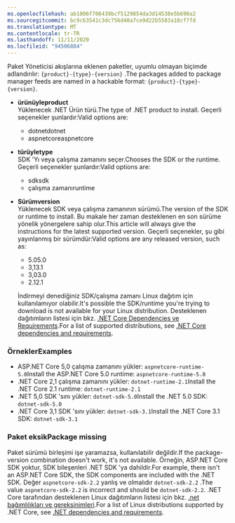 ```yaml
---
ms.openlocfilehash: ab1006f706439bcf5129854da3d14538e5b690a2
ms.sourcegitcommit: bc9c63541c3dc756d48a7ce9d22b5583a18cf7fd
ms.translationtype: MT
ms.contentlocale: tr-TR
ms.lasthandoff: 11/11/2020
ms.locfileid: "94506884"
---
```


<span data-ttu-id="83e71-101">Paket Yöneticisi akışlarına eklenen paketler, uyumlu olmayan biçimde adlandırılır: `{product}-{type}-{version}` .</span><span class="sxs-lookup"><span data-stu-id="83e71-101">The packages added to package manager feeds are named in a hackable format: `{product}-{type}-{version}`.</span></span>

- <span data-ttu-id="83e71-102">**ürünüyle**</span><span class="sxs-lookup"><span data-stu-id="83e71-102">**product**</span></span>\
<span data-ttu-id="83e71-103">Yüklenecek .NET Ürün türü.</span><span class="sxs-lookup"><span data-stu-id="83e71-103">The type of .NET product to install.</span></span> <span data-ttu-id="83e71-104">Geçerli seçenekler şunlardır:</span><span class="sxs-lookup"><span data-stu-id="83e71-104">Valid options are:</span></span>

  - <span data-ttu-id="83e71-105">dotnet</span><span class="sxs-lookup"><span data-stu-id="83e71-105">dotnet</span></span>
  - <span data-ttu-id="83e71-106">aspnetcore</span><span class="sxs-lookup"><span data-stu-id="83e71-106">aspnetcore</span></span>

- <span data-ttu-id="83e71-107">**türüyle**</span><span class="sxs-lookup"><span data-stu-id="83e71-107">**type**</span></span>\
<span data-ttu-id="83e71-108">SDK 'Yı veya çalışma zamanını seçer.</span><span class="sxs-lookup"><span data-stu-id="83e71-108">Chooses the SDK or the runtime.</span></span> <span data-ttu-id="83e71-109">Geçerli seçenekler şunlardır:</span><span class="sxs-lookup"><span data-stu-id="83e71-109">Valid options are:</span></span>

  - <span data-ttu-id="83e71-110">sdk</span><span class="sxs-lookup"><span data-stu-id="83e71-110">sdk</span></span>
  - <span data-ttu-id="83e71-111">çalışma zamanı</span><span class="sxs-lookup"><span data-stu-id="83e71-111">runtime</span></span>

- <span data-ttu-id="83e71-112">**Sürüm**</span><span class="sxs-lookup"><span data-stu-id="83e71-112">**version**</span></span>\
<span data-ttu-id="83e71-113">Yüklenecek SDK veya çalışma zamanının sürümü.</span><span class="sxs-lookup"><span data-stu-id="83e71-113">The version of the SDK or runtime to install.</span></span> <span data-ttu-id="83e71-114">Bu makale her zaman desteklenen en son sürüme yönelik yönergelere sahip olur.</span><span class="sxs-lookup"><span data-stu-id="83e71-114">This article will always give the instructions for the latest supported version.</span></span> <span data-ttu-id="83e71-115">Geçerli seçenekler, şu gibi yayınlanmış bir sürümdür:</span><span class="sxs-lookup"><span data-stu-id="83e71-115">Valid options are any released version, such as:</span></span>

  - <span data-ttu-id="83e71-116">5.0</span><span class="sxs-lookup"><span data-stu-id="83e71-116">5.0</span></span>
  - <span data-ttu-id="83e71-117">3,1</span><span class="sxs-lookup"><span data-stu-id="83e71-117">3.1</span></span>
  - <span data-ttu-id="83e71-118">3,0</span><span class="sxs-lookup"><span data-stu-id="83e71-118">3.0</span></span>
  - <span data-ttu-id="83e71-119">2.1</span><span class="sxs-lookup"><span data-stu-id="83e71-119">2.1</span></span>

  <span data-ttu-id="83e71-120">İndirmeyi denediğiniz SDK/çalışma zamanı Linux dağıtım için kullanılamıyor olabilir.</span><span class="sxs-lookup"><span data-stu-id="83e71-120">It's possible the SDK/runtime you're trying to download is not available for your Linux distribution.</span></span> <span data-ttu-id="83e71-121">Desteklenen dağıtımların listesi için bkz. [.NET Core Dependencies ve Requirements](../linux.md).</span><span class="sxs-lookup"><span data-stu-id="83e71-121">For a list of supported distributions, see [.NET Core dependencies and requirements](../linux.md).</span></span>

### <a name="examples"></a><span data-ttu-id="83e71-122">Örnekler</span><span class="sxs-lookup"><span data-stu-id="83e71-122">Examples</span></span>

- <span data-ttu-id="83e71-123">ASP.NET Core 5,0 çalışma zamanını yükler: `aspnetcore-runtime-5.0`</span><span class="sxs-lookup"><span data-stu-id="83e71-123">Install the ASP.NET Core 5.0 runtime: `aspnetcore-runtime-5.0`</span></span>
- <span data-ttu-id="83e71-124">.NET Core 2,1 çalışma zamanını yükler: `dotnet-runtime-2.1`</span><span class="sxs-lookup"><span data-stu-id="83e71-124">Install the .NET Core 2.1 runtime: `dotnet-runtime-2.1`</span></span>
- <span data-ttu-id="83e71-125">.NET 5,0 SDK 'sını yükler: `dotnet-sdk-5.0`</span><span class="sxs-lookup"><span data-stu-id="83e71-125">Install the .NET 5.0 SDK: `dotnet-sdk-5.0`</span></span>
- <span data-ttu-id="83e71-126">.NET Core 3,1 SDK 'sını yükler: `dotnet-sdk-3.1`</span><span class="sxs-lookup"><span data-stu-id="83e71-126">Install the .NET Core 3.1 SDK: `dotnet-sdk-3.1`</span></span>

### <a name="package-missing"></a><span data-ttu-id="83e71-127">Paket eksik</span><span class="sxs-lookup"><span data-stu-id="83e71-127">Package missing</span></span>

<span data-ttu-id="83e71-128">Paket sürümü birleşimi işe yaramazsa, kullanılabilir değildir.</span><span class="sxs-lookup"><span data-stu-id="83e71-128">If the package-version combination doesn't work, it's not available.</span></span> <span data-ttu-id="83e71-129">Örneğin, ASP.NET Core SDK yoktur, SDK bileşenleri .NET SDK 'ya dahildir.</span><span class="sxs-lookup"><span data-stu-id="83e71-129">For example, there isn't an ASP.NET Core SDK, the SDK components are included with the .NET SDK.</span></span> <span data-ttu-id="83e71-130">Değer `aspnetcore-sdk-2.2` yanlış ve olmalıdır `dotnet-sdk-2.2` .</span><span class="sxs-lookup"><span data-stu-id="83e71-130">The value `aspnetcore-sdk-2.2` is incorrect and should be `dotnet-sdk-2.2`.</span></span> <span data-ttu-id="83e71-131">.NET Core tarafından desteklenen Linux dağıtımların listesi için bkz. [.net bağımlılıkları ve gereksinimleri](../linux.md).</span><span class="sxs-lookup"><span data-stu-id="83e71-131">For a list of Linux distributions supported by .NET Core, see [.NET dependencies and requirements](../linux.md).</span></span>
